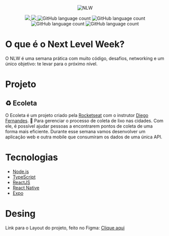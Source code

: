<p align="center">
  <img src="https://lander.rocketseat.dev/uploads/nextlevelweek_18baaf82af.svg" alt="NLW" />
</p>
<p align="center">
    <a href="https://github.com/fajzanetti">
        <img src="https://img.shields.io/badge/GitHub-fajzanetti-7159C1?logo=GitHub&style=for-the-badge"/>
    </a>
    <a href="https://www.linkedin.com/in/felipezanetti/">
        <img src="https://img.shields.io/badge/Linkedin-felipezanetti-7159C1?logo=linkedin&style=for-the-badge"/>
    </a>
    <img alt="GitHub language count" src="https://img.shields.io/github/languages/count/fajzanetti/nlw?color=7159C1&style=for-the-badge" />
    <img alt="GitHub language count" src="https://img.shields.io/github/languages/top/fajzanetti/nlw?color=7159C1&style=for-the-badge" />
    <img alt="GitHub language count" src="https://img.shields.io/github/last-commit/fajzanetti/nlw?color=7159C1&style=for-the-badge" />
    <img alt="GitHub language count" src="https://img.shields.io/github/repo-size/fajzanetti/nlw?color=7159C1&style=for-the-badge" />
</p>

# O que é o Next Level Week?

O NLW é uma semana prática com muito código, desafios, networking e um único objetivo: te levar para o próximo nível.

# Projeto 
## ♻️ Ecoleta

O Ecoleta é um projeto criado pela [Rocketseat](https://rocketseat.com.br/) com o instrutor [Diego Fernandes](https://github.com/diego3g). :rocket: 
Para gerenciar o processo de coleta de lixo nas cidades. Com ele, é possível ajudar pessoas a encontrarem pontos de coleta de uma forma mais eficiente. Durante esse semana vamos desenvolver um aplicação web e outra mobile que consumiram os dados de uma única API.

# Tecnologias

- [Node.js](https://nodejs.org/)
- [TypeScript](https://www.typescriptlang.org/)
- [ReactJS](https://reactjs.org)
- [React Native](https://facebook.github.io/react-native/)
- [Expo](https://expo.io/)

# Desing

Link para o Layout do projeto, feito no Figma: [Clique aqui](https://www.figma.com/file/1SxgOMojOB2zYT0Mdk28lB/Ecoleta)
